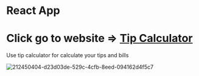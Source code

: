 <h1><strong>React App</strong></h1>

<h1> Click go to website => <a href="https://ismailcubuk.github.io/Tip-calculator/">Tip Calculator</a></h1>
<p>Use tip calculator for calculate your tips and bills</p>


![212450404-d23d03de-529c-4cfb-8eed-094162d4f5c7](https://user-images.githubusercontent.com/116573908/223455821-b66a7b2f-3d81-4404-b99f-686e3ae1c1d0.png)

